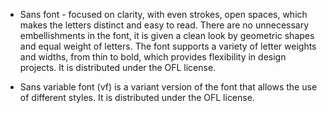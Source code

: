 * Sans font - focused on clarity, with even strokes, open spaces, which makes the letters distinct and easy to read. There are no unnecessary embellishments in the font, it is given a clean look by geometric shapes and equal weight of letters. The font supports a variety of letter weights and widths, from thin to bold, which provides flexibility in design projects. It is distributed under the OFL license.

* Sans variable font (vf) is a variant version of the font that allows the use of different styles. It is distributed under the OFL license.
